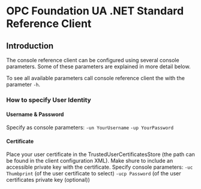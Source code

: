 # OPC Foundation UA .NET Standard Reference Client

## Introduction

The console reference client can be configured using several console parameters.
Some of these parameters are explained in more detail below.

To see all available parameters call console reference client the with the parameter `-h`.

### How to specify User Identity
#### Username & Password
Specify as console parameters:
    `-un YourUsername`
    `-up YourPassword`

#### Certificate
Place your user certificate in the TrustedUserCertificatesStore (the path can be found in the client configuration XML). Make shure to include an accessible private key with the certificate.
Specify console parameters:
    `-uc Thumbprint` (of the user certificate to select)
    `-ucp Password` (of the user certificates private key (optional))